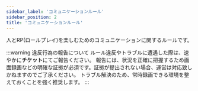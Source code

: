 ```yaml
---
sidebar_label: 'コミュニケーションルール'
sidebar_position: 2
title: 'コミュニケーションルール'
---
```


人とRP(ロールプレイ)を楽しむためのコミュニケーションに関するルールです。

:::warning 違反行為の報告について
ルール違反やトラブルに遭遇した際は、速やかに<strong>チケット</strong>にてご報告ください。
報告には、状況を正確に把握するため画面録画などの明確な証拠が必須です。証拠が提出されない場合、運営は対応致しかねますのでご了承ください。
トラブル解決のため、常時録画できる環境を整えておくことを強く推奨します。
:::


